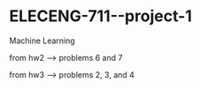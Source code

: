# ELECENG-711--project-1
Machine Learning

from hw2 --> problems 6 and 7

from hw3 --> problems 2, 3, and 4
